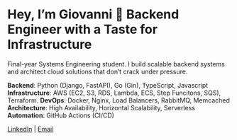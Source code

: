 # Hey, I’m Giovanni 👋 Backend Engineer with a Taste for Infrastructure

Final-year Systems Engineering student. I build scalable backend systems and architect cloud solutions that don’t crack under pressure.  

**Backend**: Python (Django, FastAPI), Go (Gin), TypeScript, Javascript  
**Infrastructure**: AWS (EC2, S3, RDS, Lambda, ECS, Step Funcitons, SQS), Terraform. 
**DevOps**: Docker, Nginx, Load Balancers, RabbitMQ, Memcached  
**Architecture**: High Availability, Horizontal Scalability, Serverless  
**Automation**: GitHub Actions (CI/CD)  

[LinkedIn](https://www.linkedin.com/in/giovaborgogno/) | [Email](mailto:giovaborgogno@gmail.com)
